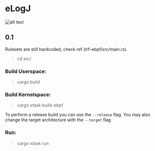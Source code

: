 # eLogJ

![alt text](https://github.com/WillGAndre/eLogJ/blob/main/elogj.png?raw=true)

## 0.1
Rulesets are still hardcoded, check ref (trf-ebpf/src/main.rs).
> cd src/

### Build Userspace:
> cargo build

### Build Kernelspace:
> cargo xtask build-ebpf

To perform a release build you can use the `--release` flag.
You may also change the target architecture with the `--target` flag

### Run:
> cargo xtask run